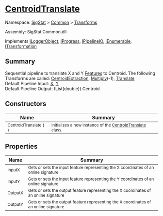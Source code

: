 # [CentroidTranslate](./CentroidTranslate.md)

Namespace: [SigStat]() > [Common](./../README.md) > [Transforms](./README.md)

Assembly: SigStat.Common.dll

Implements [ILoggerObject](./../ILoggerObject.md), [IProgress](./../Helpers/IProgress.md), [IPipelineIO](./../Pipeline/IPipelineIO.md), [IEnumerable](https://docs.microsoft.com/en-us/dotnet/api/System.Collections.IEnumerable), [ITransformation](./../ITransformation.md)

## Summary
Sequential pipeline to translate X and Y [Features](https://github.com/hargitomi97/sigstat/blob/master/docs/md/SigStat/Common/Features.md) to Centroid.  The following Transforms are called: [CentroidExtraction](https://github.com/hargitomi97/sigstat/blob/master/docs/md/SigStat/Common/Transforms/CentroidExtraction.md), [Multiply](https://github.com/hargitomi97/sigstat/blob/master/docs/md/SigStat/Common/Transforms/Multiply.md)(-1), [Translate](https://github.com/hargitomi97/sigstat/blob/master/docs/md/SigStat/Common/Transforms/Translate.md)<br>Default Pipeline Input: [X](https://github.com/hargitomi97/sigstat/blob/master/docs/md/SigStat/Common/Features.md), [Y](https://github.com/hargitomi97/sigstat/blob/master/docs/md/SigStat/Common/Features.md)<br>Default Pipeline Output: (List{double}) Centroid

## Constructors

| Name | Summary | 
| --- | --- | 
| <sub>CentroidTranslate (  )</sub><!--aaaaaaaaaaaaaaaaaaaaaaaaaaaaaaaaaaaaaaaaaaaaaaaaaaaaaaaaaaa-->| <sub>Initializes a new instance of the [CentroidTranslate](https://github.com/hargitomi97/sigstat/blob/master/docs/md/SigStat/Common/Transforms/CentroidTranslate.md) class.</sub>| <br>


## Properties

| Name | Summary | 
| --- | --- | 
| <sub>InputX</sub><!--aaaaaaaaaaaaaaaaaaaaaaaaaaaaaaaaaaaaaaaaaaaaaaaaaaaaaaaaaaa-->| <sub>Gets or sets the input feature representing the X coordinates of an online signature</sub>| <br>
| <sub>InputY</sub><!--aaaaaaaaaaaaaaaaaaaaaaaaaaaaaaaaaaaaaaaaaaaaaaaaaaaaaaaaaaa-->| <sub>Gets or sets the input feature representing the Y coordinates of an online signature</sub>| <br>
| <sub>OutputX</sub><!--aaaaaaaaaaaaaaaaaaaaaaaaaaaaaaaaaaaaaaaaaaaaaaaaaaaaaaaaaaa-->| <sub>Gets or sets the output feature representing the X coordinates of an online signature</sub>| <br>
| <sub>OutputY</sub><!--aaaaaaaaaaaaaaaaaaaaaaaaaaaaaaaaaaaaaaaaaaaaaaaaaaaaaaaaaaa-->| <sub>Gets or sets the output feature representing the X coordinates of an online signature</sub>| <br>


